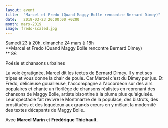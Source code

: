 ```yaml
---
layout: event
title:  "Marcel et Fredo (Quand Maggy Bolle rencontre Bernard Dimey)"
date:   2019-03-23 20:00:00 +0200
month: mars-2019
image: fredo-scaled.jpg
---
```



  Samedi 23 à 20h, dimanche 24 mars à 18h  
**Marcel et Fredo (Quand Maggy Bolle rencontre Bernard Dimey)  
** 8€



Poésie et chansons urbaines

La voix égratignée, Marcel dit les textes de Bernard Dimey. Il y met ses tripes et vous donne la chair de poule. Car Marcel c'est du Dimey pur jus. Et Frédo, délicieuse gouailleuse, l'accompagne à l'accordéon sur des airs populaires et chante un florilège de chansons réalistes en reprenant des chansons de Maggy Bolle, artiste bisontine à la plume plus qu'aiguisée. Leur spectacle fait revivre le Montmartre de la populace, des bistrots, des prostituées et des loqueteux aux grands cœurs en y mêlant la modernité des textes décapants de Maggy Bolle.

Avec **Marcel Marin** et **Frédérique Thiebault**.
